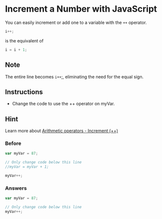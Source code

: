 # Increment a Number with JavaScript


You can easily increment or add one to a variable with the `++` operator.

```javascript
i++;
```

is the equivalent of

```javascript
i = i + 1;
```

## Note
The entire line becomes `i++`;, eliminating the need for the equal sign.

## Instructions
 - Change the code to use the ++ operator on myVar.
 
## Hint

Learn more about [Arithmetic operators - Increment (++)](https://developer.mozilla.org/en/docs/Web/JavaScript/Reference/Operators/Arithmetic_Operators#Increment_())

### Before 

```javascript
var myVar = 87;

// Only change code below this line
//myVar = myVar + 1;

myVar++;
```

### Answers

```javascript
var myVar = 87;

// Only change code below this line
myVar++;

```
